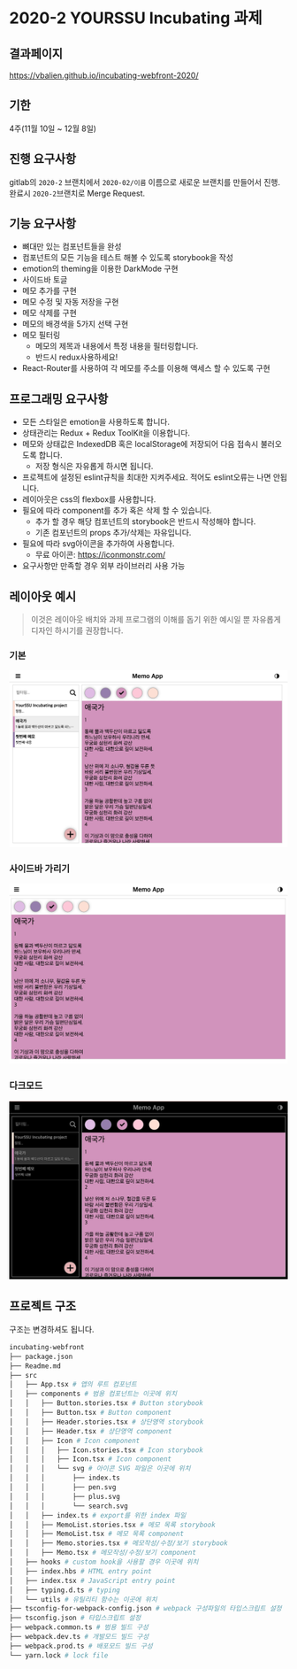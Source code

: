 # 2020-2 YOURSSU Incubating 과제

## 결과페이지

https://vbalien.github.io/incubating-webfront-2020/

## 기한

4주(11월 10일 ~ 12월 8일)

## 진행 요구사항

gitlab의 `2020-2` 브랜치에서 `2020-02/이름` 이름으로 새로운 브랜치를 만들어서 진행.
완료시 `2020-2`브랜치로 Merge Request.

## 기능 요구사항

- 뼈대만 있는 컴포넌트들을 완성
- 컴포넌트의 모든 기능을 테스트 해볼 수 있도록 storybook을 작성
- emotion의 theming을 이용한 DarkMode 구현
- 사이드바 토글
- 메모 추가를 구현
- 메모 수정 및 자동 저장을 구현
- 메모 삭제를 구현
- 메모의 배경색을 5가지 선택 구현
- 메모 필터링
  - 메모의 제목과 내용에서 특정 내용을 필터링합니다.
  - 반드시 redux사용하세요!
- React-Router를 사용하여 각 메모를 주소를 이용해 액세스 할 수 있도록 구현

## 프로그래밍 요구사항

- 모든 스타일은 emotion을 사용하도록 합니다.
- 상태관리는 Redux + Redux ToolKit을 이용합니다.
- 메모와 상태값은 IndexedDB 혹은 localStorage에 저장되어 다음 접속시 불러오도록 합니다.
  - 저장 형식은 자유롭게 하시면 됩니다.
- 프로젝트에 설정된 eslint규칙을 최대한 지켜주세요. 적어도 eslint오류는 나면 안됩니다.
- 레이아웃은 css의 flexbox를 사용합니다.
- 필요에 따라 component를 추가 혹은 삭제 할 수 있습니다.
  - 추가 할 경우 해당 컴포넌트의 storybook은 반드시 작성해야 합니다.
  - 기존 컴포넌트의 props 추가/삭제는 자유입니다.
- 필요에 따라 svg아이콘을 추가하여 사용합니다.
  - 무료 아이콘: https://iconmonstr.com/
- 요구사항만 만족할 경우 외부 라이브러리 사용 가능

## 레이아웃 예시

> 이것은 레이아웃 배치와 과제 프로그램의 이해를 돕기 위한 예시일 뿐 자유롭게 디자인 하시기를 권장합니다.

### 기본

![tg_image_2802674748](assets/tg_image_2802674748.jpeg)

### 사이드바 가리기

![tg_image_1540194842](assets/tg_image_1540194842.jpeg)

### 다크모드

![tg_image_3300844792](assets/tg_image_3300844792.jpeg)

## 프로젝트 구조

구조는 변경하셔도 됩니다.

```sh
incubating-webfront
├── package.json
├── Readme.md
├── src
│   ├── App.tsx # 앱의 루트 컴포넌트
│   ├── components # 범용 컴포넌트는 이곳에 위치
│   │   ├── Button.stories.tsx # Button storybook
│   │   ├── Button.tsx # Button component
│   │   ├── Header.stories.tsx # 상단영역 storybook
│   │   ├── Header.tsx # 상단영역 component
│   │   ├── Icon # Icon component
│   │   │   ├── Icon.stories.tsx # Icon storybook
│   │   │   ├── Icon.tsx # Icon component
│   │   │   └── svg # 아이콘 SVG 파일은 이곳에 위치
│   │   │       ├── index.ts
│   │   │       ├── pen.svg
│   │   │       ├── plus.svg
│   │   │       └── search.svg
│   │   ├── index.ts # export를 위한 index 파일
│   │   ├── MemoList.stories.tsx # 메모 목록 storybook
│   │   ├── MemoList.tsx # 메모 목록 component
│   │   ├── Memo.stories.tsx # 메모작성/수정/보기 storybook
│   │   ├── Memo.tsx # 메모작성/수정/보기 component
│   ├── hooks # custom hook을 사용할 경우 이곳에 위치
│   ├── index.hbs # HTML entry point
│   ├── index.tsx # JavaScript entry point
│   ├── typing.d.ts # typing
│   └── utils # 유틸리티 함수는 이곳에 위치
├── tsconfig-for-webpack-config.json # webpack 구성파일의 타입스크립트 설정
├── tsconfig.json # 타입스크립트 설정
├── webpack.common.ts # 범용 빌드 구성
├── webpack.dev.ts # 개발모드 빌드 구성
├── webpack.prod.ts # 배포모드 빌드 구성
└── yarn.lock # lock file
```

